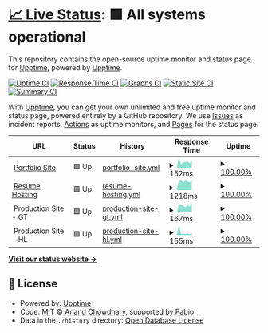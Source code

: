 # [📈 Live Status](https://demo.upptime.js.org): <!--live status--> **🟩 All systems operational**

This repository contains the open-source uptime monitor and status page for [Upptime](https://upptime.js.org), powered by [Upptime](https://github.com/upptime/upptime).

[![Uptime CI](https://github.com/duckyfuz/upptime-checker/workflows/Uptime%20CI/badge.svg)](https://github.com/duckyfuz/upptime-checker/actions?query=workflow%3A%22Uptime+CI%22)
[![Response Time CI](https://github.com/duckyfuz/upptime-checker/workflows/Response%20Time%20CI/badge.svg)](https://github.com/duckyfuz/upptime-checker/actions?query=workflow%3A%22Response+Time+CI%22)
[![Graphs CI](https://github.com/duckyfuz/upptime-checker/workflows/Graphs%20CI/badge.svg)](https://github.com/duckyfuz/upptime-checker/actions?query=workflow%3A%22Graphs+CI%22)
[![Static Site CI](https://github.com/duckyfuz/upptime-checker/workflows/Static%20Site%20CI/badge.svg)](https://github.com/duckyfuz/upptime-checker/actions?query=workflow%3A%22Static+Site+CI%22)
[![Summary CI](https://github.com/duckyfuz/upptime-checker/workflows/Summary%20CI/badge.svg)](https://github.com/duckyfuz/upptime-checker/actions?query=workflow%3A%22Summary+CI%22)

With [Upptime](https://upptime.js.org), you can get your own unlimited and free uptime monitor and status page, powered entirely by a GitHub repository. We use [Issues](https://github.com/upptime/upptime/issues) as incident reports, [Actions](https://github.com/duckyfuz/upptime-checker/actions) as uptime monitors, and [Pages](https://demo.upptime.js.org) for the status page.

<!--start: status pages-->
<!-- This summary is generated by Upptime (https://github.com/upptime/upptime) -->
<!-- Do not edit this manually, your changes will be overwritten -->
<!-- prettier-ignore -->
| URL | Status | History | Response Time | Uptime |
| --- | ------ | ------- | ------------- | ------ |
| <img alt="" src="https://icons.duckduckgo.com/ip3/www.kenf.dev.ico" height="13"> [Portfolio Site](https://www.kenf.dev/) | 🟩 Up | [portfolio-site.yml](https://github.com/duckyfuz/upptime-checker/commits/HEAD/history/portfolio-site.yml) | <details><summary><img alt="Response time graph" src="./graphs/portfolio-site/response-time-week.png" height="20"> 152ms</summary><br><a href="https://status.kenf.dev/history/portfolio-site"><img alt="Response time 216" src="https://img.shields.io/endpoint?url=https%3A%2F%2Fraw.githubusercontent.com%2Fduckyfuz%2Fupptime-checker%2FHEAD%2Fapi%2Fportfolio-site%2Fresponse-time.json"></a><br><a href="https://status.kenf.dev/history/portfolio-site"><img alt="24-hour response time 104" src="https://img.shields.io/endpoint?url=https%3A%2F%2Fraw.githubusercontent.com%2Fduckyfuz%2Fupptime-checker%2FHEAD%2Fapi%2Fportfolio-site%2Fresponse-time-day.json"></a><br><a href="https://status.kenf.dev/history/portfolio-site"><img alt="7-day response time 152" src="https://img.shields.io/endpoint?url=https%3A%2F%2Fraw.githubusercontent.com%2Fduckyfuz%2Fupptime-checker%2FHEAD%2Fapi%2Fportfolio-site%2Fresponse-time-week.json"></a><br><a href="https://status.kenf.dev/history/portfolio-site"><img alt="30-day response time 178" src="https://img.shields.io/endpoint?url=https%3A%2F%2Fraw.githubusercontent.com%2Fduckyfuz%2Fupptime-checker%2FHEAD%2Fapi%2Fportfolio-site%2Fresponse-time-month.json"></a><br><a href="https://status.kenf.dev/history/portfolio-site"><img alt="1-year response time 216" src="https://img.shields.io/endpoint?url=https%3A%2F%2Fraw.githubusercontent.com%2Fduckyfuz%2Fupptime-checker%2FHEAD%2Fapi%2Fportfolio-site%2Fresponse-time-year.json"></a></details> | <details><summary><a href="https://status.kenf.dev/history/portfolio-site">100.00%</a></summary><a href="https://status.kenf.dev/history/portfolio-site"><img alt="All-time uptime 99.98%" src="https://img.shields.io/endpoint?url=https%3A%2F%2Fraw.githubusercontent.com%2Fduckyfuz%2Fupptime-checker%2FHEAD%2Fapi%2Fportfolio-site%2Fuptime.json"></a><br><a href="https://status.kenf.dev/history/portfolio-site"><img alt="24-hour uptime 100.00%" src="https://img.shields.io/endpoint?url=https%3A%2F%2Fraw.githubusercontent.com%2Fduckyfuz%2Fupptime-checker%2FHEAD%2Fapi%2Fportfolio-site%2Fuptime-day.json"></a><br><a href="https://status.kenf.dev/history/portfolio-site"><img alt="7-day uptime 100.00%" src="https://img.shields.io/endpoint?url=https%3A%2F%2Fraw.githubusercontent.com%2Fduckyfuz%2Fupptime-checker%2FHEAD%2Fapi%2Fportfolio-site%2Fuptime-week.json"></a><br><a href="https://status.kenf.dev/history/portfolio-site"><img alt="30-day uptime 100.00%" src="https://img.shields.io/endpoint?url=https%3A%2F%2Fraw.githubusercontent.com%2Fduckyfuz%2Fupptime-checker%2FHEAD%2Fapi%2Fportfolio-site%2Fuptime-month.json"></a><br><a href="https://status.kenf.dev/history/portfolio-site"><img alt="1-year uptime 99.98%" src="https://img.shields.io/endpoint?url=https%3A%2F%2Fraw.githubusercontent.com%2Fduckyfuz%2Fupptime-checker%2FHEAD%2Fapi%2Fportfolio-site%2Fuptime-year.json"></a></details>
| <img alt="" src="https://icons.duckduckgo.com/ip3/resume.kenf.dev.ico" height="13"> [Resume Hosting](https://resume.kenf.dev/) | 🟩 Up | [resume-hosting.yml](https://github.com/duckyfuz/upptime-checker/commits/HEAD/history/resume-hosting.yml) | <details><summary><img alt="Response time graph" src="./graphs/resume-hosting/response-time-week.png" height="20"> 1218ms</summary><br><a href="https://status.kenf.dev/history/resume-hosting"><img alt="Response time 1134" src="https://img.shields.io/endpoint?url=https%3A%2F%2Fraw.githubusercontent.com%2Fduckyfuz%2Fupptime-checker%2FHEAD%2Fapi%2Fresume-hosting%2Fresponse-time.json"></a><br><a href="https://status.kenf.dev/history/resume-hosting"><img alt="24-hour response time 1073" src="https://img.shields.io/endpoint?url=https%3A%2F%2Fraw.githubusercontent.com%2Fduckyfuz%2Fupptime-checker%2FHEAD%2Fapi%2Fresume-hosting%2Fresponse-time-day.json"></a><br><a href="https://status.kenf.dev/history/resume-hosting"><img alt="7-day response time 1218" src="https://img.shields.io/endpoint?url=https%3A%2F%2Fraw.githubusercontent.com%2Fduckyfuz%2Fupptime-checker%2FHEAD%2Fapi%2Fresume-hosting%2Fresponse-time-week.json"></a><br><a href="https://status.kenf.dev/history/resume-hosting"><img alt="30-day response time 1303" src="https://img.shields.io/endpoint?url=https%3A%2F%2Fraw.githubusercontent.com%2Fduckyfuz%2Fupptime-checker%2FHEAD%2Fapi%2Fresume-hosting%2Fresponse-time-month.json"></a><br><a href="https://status.kenf.dev/history/resume-hosting"><img alt="1-year response time 1134" src="https://img.shields.io/endpoint?url=https%3A%2F%2Fraw.githubusercontent.com%2Fduckyfuz%2Fupptime-checker%2FHEAD%2Fapi%2Fresume-hosting%2Fresponse-time-year.json"></a></details> | <details><summary><a href="https://status.kenf.dev/history/resume-hosting">100.00%</a></summary><a href="https://status.kenf.dev/history/resume-hosting"><img alt="All-time uptime 98.62%" src="https://img.shields.io/endpoint?url=https%3A%2F%2Fraw.githubusercontent.com%2Fduckyfuz%2Fupptime-checker%2FHEAD%2Fapi%2Fresume-hosting%2Fuptime.json"></a><br><a href="https://status.kenf.dev/history/resume-hosting"><img alt="24-hour uptime 100.00%" src="https://img.shields.io/endpoint?url=https%3A%2F%2Fraw.githubusercontent.com%2Fduckyfuz%2Fupptime-checker%2FHEAD%2Fapi%2Fresume-hosting%2Fuptime-day.json"></a><br><a href="https://status.kenf.dev/history/resume-hosting"><img alt="7-day uptime 100.00%" src="https://img.shields.io/endpoint?url=https%3A%2F%2Fraw.githubusercontent.com%2Fduckyfuz%2Fupptime-checker%2FHEAD%2Fapi%2Fresume-hosting%2Fuptime-week.json"></a><br><a href="https://status.kenf.dev/history/resume-hosting"><img alt="30-day uptime 100.00%" src="https://img.shields.io/endpoint?url=https%3A%2F%2Fraw.githubusercontent.com%2Fduckyfuz%2Fupptime-checker%2FHEAD%2Fapi%2Fresume-hosting%2Fuptime-month.json"></a><br><a href="https://status.kenf.dev/history/resume-hosting"><img alt="1-year uptime 98.62%" src="https://img.shields.io/endpoint?url=https%3A%2F%2Fraw.githubusercontent.com%2Fduckyfuz%2Fupptime-checker%2FHEAD%2Fapi%2Fresume-hosting%2Fuptime-year.json"></a></details>
| <img alt="" src="https://icons.duckduckgo.com/ip3/null.ico" height="13"> Production Site - GT | 🟩 Up | [production-site-gt.yml](https://github.com/duckyfuz/upptime-checker/commits/HEAD/history/production-site-gt.yml) | <details><summary><img alt="Response time graph" src="./graphs/production-site-gt/response-time-week.png" height="20"> 167ms</summary><br><a href="https://status.kenf.dev/history/production-site-gt"><img alt="Response time 166" src="https://img.shields.io/endpoint?url=https%3A%2F%2Fraw.githubusercontent.com%2Fduckyfuz%2Fupptime-checker%2FHEAD%2Fapi%2Fproduction-site-gt%2Fresponse-time.json"></a><br><a href="https://status.kenf.dev/history/production-site-gt"><img alt="24-hour response time 105" src="https://img.shields.io/endpoint?url=https%3A%2F%2Fraw.githubusercontent.com%2Fduckyfuz%2Fupptime-checker%2FHEAD%2Fapi%2Fproduction-site-gt%2Fresponse-time-day.json"></a><br><a href="https://status.kenf.dev/history/production-site-gt"><img alt="7-day response time 167" src="https://img.shields.io/endpoint?url=https%3A%2F%2Fraw.githubusercontent.com%2Fduckyfuz%2Fupptime-checker%2FHEAD%2Fapi%2Fproduction-site-gt%2Fresponse-time-week.json"></a><br><a href="https://status.kenf.dev/history/production-site-gt"><img alt="30-day response time 184" src="https://img.shields.io/endpoint?url=https%3A%2F%2Fraw.githubusercontent.com%2Fduckyfuz%2Fupptime-checker%2FHEAD%2Fapi%2Fproduction-site-gt%2Fresponse-time-month.json"></a><br><a href="https://status.kenf.dev/history/production-site-gt"><img alt="1-year response time 166" src="https://img.shields.io/endpoint?url=https%3A%2F%2Fraw.githubusercontent.com%2Fduckyfuz%2Fupptime-checker%2FHEAD%2Fapi%2Fproduction-site-gt%2Fresponse-time-year.json"></a></details> | <details><summary><a href="https://status.kenf.dev/history/production-site-gt">100.00%</a></summary><a href="https://status.kenf.dev/history/production-site-gt"><img alt="All-time uptime 100.00%" src="https://img.shields.io/endpoint?url=https%3A%2F%2Fraw.githubusercontent.com%2Fduckyfuz%2Fupptime-checker%2FHEAD%2Fapi%2Fproduction-site-gt%2Fuptime.json"></a><br><a href="https://status.kenf.dev/history/production-site-gt"><img alt="24-hour uptime 100.00%" src="https://img.shields.io/endpoint?url=https%3A%2F%2Fraw.githubusercontent.com%2Fduckyfuz%2Fupptime-checker%2FHEAD%2Fapi%2Fproduction-site-gt%2Fuptime-day.json"></a><br><a href="https://status.kenf.dev/history/production-site-gt"><img alt="7-day uptime 100.00%" src="https://img.shields.io/endpoint?url=https%3A%2F%2Fraw.githubusercontent.com%2Fduckyfuz%2Fupptime-checker%2FHEAD%2Fapi%2Fproduction-site-gt%2Fuptime-week.json"></a><br><a href="https://status.kenf.dev/history/production-site-gt"><img alt="30-day uptime 100.00%" src="https://img.shields.io/endpoint?url=https%3A%2F%2Fraw.githubusercontent.com%2Fduckyfuz%2Fupptime-checker%2FHEAD%2Fapi%2Fproduction-site-gt%2Fuptime-month.json"></a><br><a href="https://status.kenf.dev/history/production-site-gt"><img alt="1-year uptime 100.00%" src="https://img.shields.io/endpoint?url=https%3A%2F%2Fraw.githubusercontent.com%2Fduckyfuz%2Fupptime-checker%2FHEAD%2Fapi%2Fproduction-site-gt%2Fuptime-year.json"></a></details>
| <img alt="" src="https://icons.duckduckgo.com/ip3/null.ico" height="13"> Production Site - HL | 🟩 Up | [production-site-hl.yml](https://github.com/duckyfuz/upptime-checker/commits/HEAD/history/production-site-hl.yml) | <details><summary><img alt="Response time graph" src="./graphs/production-site-hl/response-time-week.png" height="20"> 155ms</summary><br><a href="https://status.kenf.dev/history/production-site-hl"><img alt="Response time 259" src="https://img.shields.io/endpoint?url=https%3A%2F%2Fraw.githubusercontent.com%2Fduckyfuz%2Fupptime-checker%2FHEAD%2Fapi%2Fproduction-site-hl%2Fresponse-time.json"></a><br><a href="https://status.kenf.dev/history/production-site-hl"><img alt="24-hour response time 60" src="https://img.shields.io/endpoint?url=https%3A%2F%2Fraw.githubusercontent.com%2Fduckyfuz%2Fupptime-checker%2FHEAD%2Fapi%2Fproduction-site-hl%2Fresponse-time-day.json"></a><br><a href="https://status.kenf.dev/history/production-site-hl"><img alt="7-day response time 155" src="https://img.shields.io/endpoint?url=https%3A%2F%2Fraw.githubusercontent.com%2Fduckyfuz%2Fupptime-checker%2FHEAD%2Fapi%2Fproduction-site-hl%2Fresponse-time-week.json"></a><br><a href="https://status.kenf.dev/history/production-site-hl"><img alt="30-day response time 234" src="https://img.shields.io/endpoint?url=https%3A%2F%2Fraw.githubusercontent.com%2Fduckyfuz%2Fupptime-checker%2FHEAD%2Fapi%2Fproduction-site-hl%2Fresponse-time-month.json"></a><br><a href="https://status.kenf.dev/history/production-site-hl"><img alt="1-year response time 259" src="https://img.shields.io/endpoint?url=https%3A%2F%2Fraw.githubusercontent.com%2Fduckyfuz%2Fupptime-checker%2FHEAD%2Fapi%2Fproduction-site-hl%2Fresponse-time-year.json"></a></details> | <details><summary><a href="https://status.kenf.dev/history/production-site-hl">100.00%</a></summary><a href="https://status.kenf.dev/history/production-site-hl"><img alt="All-time uptime 99.99%" src="https://img.shields.io/endpoint?url=https%3A%2F%2Fraw.githubusercontent.com%2Fduckyfuz%2Fupptime-checker%2FHEAD%2Fapi%2Fproduction-site-hl%2Fuptime.json"></a><br><a href="https://status.kenf.dev/history/production-site-hl"><img alt="24-hour uptime 100.00%" src="https://img.shields.io/endpoint?url=https%3A%2F%2Fraw.githubusercontent.com%2Fduckyfuz%2Fupptime-checker%2FHEAD%2Fapi%2Fproduction-site-hl%2Fuptime-day.json"></a><br><a href="https://status.kenf.dev/history/production-site-hl"><img alt="7-day uptime 100.00%" src="https://img.shields.io/endpoint?url=https%3A%2F%2Fraw.githubusercontent.com%2Fduckyfuz%2Fupptime-checker%2FHEAD%2Fapi%2Fproduction-site-hl%2Fuptime-week.json"></a><br><a href="https://status.kenf.dev/history/production-site-hl"><img alt="30-day uptime 100.00%" src="https://img.shields.io/endpoint?url=https%3A%2F%2Fraw.githubusercontent.com%2Fduckyfuz%2Fupptime-checker%2FHEAD%2Fapi%2Fproduction-site-hl%2Fuptime-month.json"></a><br><a href="https://status.kenf.dev/history/production-site-hl"><img alt="1-year uptime 99.99%" src="https://img.shields.io/endpoint?url=https%3A%2F%2Fraw.githubusercontent.com%2Fduckyfuz%2Fupptime-checker%2FHEAD%2Fapi%2Fproduction-site-hl%2Fuptime-year.json"></a></details>

<!--end: status pages-->

[**Visit our status website →**](https://demo.upptime.js.org)

## 📄 License

- Powered by: [Upptime](https://github.com/upptime/upptime)
- Code: [MIT](./LICENSE) © [Anand Chowdhary](https://anandchowdhary.com), supported by [Pabio](https://pabio.com)
- Data in the `./history` directory: [Open Database License](https://opendatacommons.org/licenses/odbl/1-0/)
